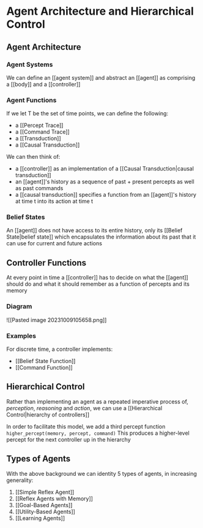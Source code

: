 # Agent Architecture and Hierarchical Control
## Agent Architecture
### Agent Systems
We can define an [[agent system]] and abstract an [[agent]] as comprising a [[body]] and a [[controller]]
### Agent Functions
If we let T be the set of time points, we can define the following:
- a [[Percept Trace]]
- a [[Command Trace]]
- a [[Transduction]]
- a [[Causal Transduction]]

We can then think of:
- a [[controller]] as an implementation of a [[Causal Transduction|causal transduction]] 
- an [[agent]]'s history as a sequence of past + present percepts as well as past commands
- a [[causal transduction]] specifies a function from an [[agent]]'s history at time t into its action at time t
### Belief States
An [[agent]] does not have access to its entire history, only its [[Belief State|belief state]] which encapsulates the information about its past that it can use for current and future actions
## Controller Functions
At every point in time a [[controller]] has to decide on what the [[agent]] should do and what it should remember as a function of percepts and its memory
### Diagram
![[Pasted image 20231009105658.png]]
### Examples 
For discrete time, a controller implements:
- [[Belief State Function]]
- [[Command Function]]
## Hierarchical Control
Rather than implementing an agent as a repeated imperative process of, *perception*, *reasoning* and *action*, we can use a [[Hierarchical Control|hierarchy of controllers]]

In order to facilitate this model, we add a third percept function `higher_percept(memory, percept, command)` 
	This produces a higher-level percept for the next controller up in the hierarchy
## Types of Agents
With the above background we can identity 5 types of agents, in increasing generality:
1. [[Simple Reflex Agent]]
2. [[Reflex Agents with Memory]]
3. [[Goal-Based Agents]]
4. [[Utility-Based Agents]]
5. [[Learning Agents]]
